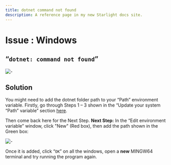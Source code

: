 ```yaml
---
title: dotnet command not found
description: A reference page in my new Starlight docs site.
---
```

<h1> Issue : Windows </h1>

## “`dotnet: command not found`”

![-](https://i.imgur.com/gzi30bu.png)

## Solution

You might need to add the dotnet folder path to your “Path” environment variable.
Firstly, go through Steps 1 – 3 shown in the “Update your system “Path” variable” section [here](/troubleshoot/windows/list/update-system-path).

Then come back here for the Next Step.
**Next Step:** In the “Edit environment variable” window, click "New" (Red box), then add the
path shown in the Green box:

![-](https://i.imgur.com/T6wIBWt.png)

Once it is added, click “`OK`” on all the windows, open a **new** MINGW64 terminal and try running the program again.
